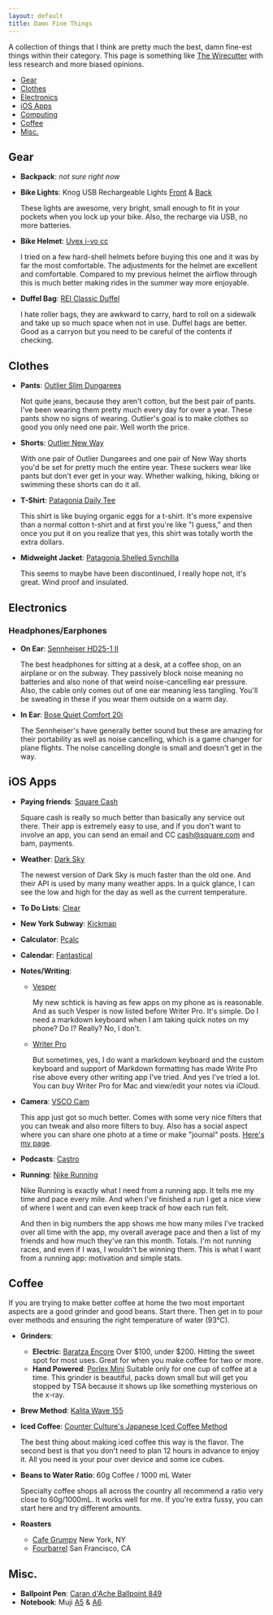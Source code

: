 ```yaml
---
layout: default
title: Damn Fine Things
---
```


A collection of things that I think are pretty much the best, damn fine-est things within their category. This page is something like [The Wirecutter](http://thewirecutter.com/) with less research and more biased opinions.

- [Gear](#gear)
- [Clothes](#clothes)
- [Electronics](#electronics)
- [iOS Apps](#ios-apps)
- [Computing](#computing)
- [Coffee](#coffee)
- [Misc.](#misc)

## Gear

- **Backpack**: _not sure right now_

- **Bike Lights**: Knog USB Rechargeable Lights [Front][knog-front] & [Back][knog-back]

    These lights are awesome, very bright, small enough to fit in your pockets when you lock up your bike. Also, the recharge via USB, no more batteries.

- **Bike Helmet**: [Uvex i-vo cc][uvex]
    
    I tried on a few hard-shell helmets before buying this one and it was by far the most comfortable. The adjustments for the helmet are excellent and comfortable. Compared to my previous helmet the airflow through this is much better making rides in the summer way more enjoyable.

- **Duffel Bag**: [REI Classic Duffel][duffel]
    
    I hate roller bags, they are awkward to carry, hard to roll on a sidewalk and take up so much space when not in use. Duffel bags are better. Good as a carryon but you need to be careful of the contents if checking.

[bootlegger]: http://www.boreasgear.com/collections/super-tramp/products/bootlegger-eclipse-black
[knog-front]: http://www.amazon.com/Knog-Boomer-Rechargeable-Front-Light/dp/B004HNRBCG
[knog-back]: http://www.amazon.com/Knog-Boomer-Rechargeable-Rear-Light/dp/B004HNUSOE/ref=pd_sim_sg_5
[uvex]: http://www.uvex-sports.com/de-en/cycling/cycling-helmets/uvex-i-vo-cc-black-mat/
[duffel]: http://www.rei.com/product/866312/rei-classic-duffel-bag-medium-special-buy

## Clothes

- **Pants**: [Outlier Slim Dungarees][outlier-dungarees]

    Not quite jeans, because they aren't cotton, but the best pair of pants. I've been wearing them pretty much every day for over a year. These pants show no signs of wearing. Outlier's goal is to make clothes so good you only need one pair. Well worth the price.

- **Shorts**: [Outlier New Way][outlier-shorts]

    With one pair of Outlier Dungarees and one pair of New Way shorts you'd be set for pretty much the entire year. These suckers wear like pants but don't ever get in your way. Whether walking, hiking, biking or swimming these shorts can do it all.

- **T-Shirt**: [Patagonia Daily Tee][patagonia-t]
    
    This shirt is like buying organic eggs for a t-shirt. It's more expensive than a normal cotton t-shirt and at first you're like "I guess," and then once you put it on you realize that yes, this shirt was totally worth the extra dollars. 

- **Midweight Jacket**: [Patagonia Shelled Synchilla][patagonia-shelled]

    This seems to maybe have been discontinued, I really hope not, it's great. Wind proof and insulated.

[outlier-dungarees]: http://shop.outlier.cc/shop/retail/slim-dungarees.html
[outlier-shorts]: http://shop.outlier.cc/shop/retail/new-way-shorts.html
[patagonia-t]: http://www.patagonia.com/us/product/mens-daily-tee?p=52440-0
[patagonia-shelled]: http://www.moosejaw.com/moosejaw/shop/product_Patagonia-Men-s-Shelled-Synchilla-Jacket_10193871_10208_10000001_-1_

## Electronics

### Headphones/Earphones 

- **On Ear**: [Sennheiser HD25-1 II][sennheiser]
    
    The best headphones for sitting at a desk, at a coffee shop, on an airplane or on the subway. They passively block noise meaning no batteries and also none of that weird noise-cancelling ear pressure. Also, the cable only comes out of one ear meaning less tangling. You'll be sweating in these if you wear them outside on a warm day.

- **In Ear**: [Bose Quiet Comfort 20i][bose]

    The Sennheiser's have generally better sound but these are amazing for their portability as well as noise cancelling, which is a game changer for plane flights. The noise cancelling dongle is small and doesn't get in the way.

[sennheiser]: http://www.amazon.com/Sennheiser-HD25-1-II-Closed-Back-Headphones/dp/B000TDZOXG/ref=sr_1_1
[bose]: http://www.amazon.com/Bose-QuietComfort-Acoustic-Cancelling-Headphones/dp/B00D429Y12/ref=sr_1_1

## iOS Apps

- **Paying friends**: [Square Cash](https://square.com/cash/)

    Square cash is really so much better than basically any service out there. Their app is extremely easy to use, and if you don't want to involve an app, you can send an email and CC cash@square.com and bam, payments.

- **Weather**: [Dark Sky](http://darkskyapp.com/)

    The newest version of Dark Sky is much faster than the old one. And their API is used by many many weather apps. In a quick glance, I can see the low and high for the day as well as the current temperature.

- **To Do Lists**: [Clear](http://realmacsoftware.com/clear)
- **New York Subway**: [Kickmap](http://www.kickmap.com/)
- **Calculator**: [Pcalc](http://www.pcalc.com/)
- **Calendar**: [Fantastical](https://flexibits.com/fantastical-iphone)
- **Notes/Writing**: 

    - [Vesper](http://vesperapp.co/)
    
        My new schtick is having as few apps on my phone as is reasonable. And as such Vesper is now listed before Writer Pro. It's simple. Do I need a markdown keyboard when I am taking quick notes on my phone? Do I? Really? No, I don't.

    - [Writer Pro](http://writer.pro/)

        But sometimes, yes, I do want a markdown keyboard and the custom keyboard and support of Markdown formatting has made Write Pro rise above every other writing app I've tried. And yes I've tried a lot. You can buy Writer Pro for Mac and view/edit your notes via iCloud.
    
- **Camera**: [VSCO Cam](http://vsco.co/vscocam)

    This app just got so much better. Comes with some very nice filters that you can tweak and also more filters to buy. Also has a social aspect where you can share one photo at a time or make "journal" posts. [Here's my page](http://sklise.vsco.co/).
    
- **Podcasts**: [Castro](http://castro.fm/)
- **Running**: [Nike Running](http://www.nike.com/us/en_us/c/running/nikeplus/gps-app)
    
    Nike Running is exactly what I need from a running app. It tells me my time and pace every mile. And when I've finished a run I get a nice view of where I went and can even keep track of how each run felt.

    And then in big numbers the app shows me how many miles I've tracked over all time with the app, my overall average pace and then a list of my friends and how much they've ran this month. Totals. I'm not running races, and even if I was, I wouldn't be winning them. This is what I want from a running app: motivation and simple stats.

## Coffee

If you are trying to make better coffee at home the two most important aspects are a good grinder and good beans. Start there. Then get in to pour over methods and ensuring the right temperature of water (93&deg;C).

- **Grinders**: 
    - **Electric**: [Baratza Encore][grinder] Over $100, under $200. Hitting the sweet spot for most uses. Great for when you make coffee for two or more.
    - **Hand Powered**: [Porlex Mini][porlex] Suitable only for one cup of coffee at a time. This grinder is beautiful, packs down small but will get you stopped by TSA because it shows up like something mysterious on the x-ray.


- **Brew Method**: [Kalita Wave 155][kalita155]
- **Iced Coffee**: [Counter Culture's Japanese Iced Coffee Method][iced]

    The best thing about making iced coffee this way is the flavor. The second best is that you don't need to plan 12 hours in advance to enjoy it. All you need is your pour over device and some ice cubes.

- **Beans to Water Ratio**: 60g Coffee / 1000 mL Water

    Specialty coffee shops all across the country all recommend a ratio very close to 60g/1000mL. It works well for me. If you're extra fussy, you can start here and try different amounts.

- **Roasters**
    + [Cafe Grumpy][grumpy] New York, NY
    + [Fourbarrel][fourbarrel] San Francisco, CA

[kalita155]: http://www.amazon.com/Kalita-Dripper-person-04021-japan/dp/B004W5L1XY
[iced]: http://vimeo.com/41298356
[grinder]: https://www.baratza.com/conical-burr-grinders/encore-grinder/
[porlex]: http://www.amazon.com/Porlex-Mini-Stainless-Coffee-Grinder/dp/B0044ZA066
[grumpy]: http://cafegrumpy.com/shop/
[fourbarrel]: https://secure.fourbarrelcoffee.com/


## Misc.

- **Ballpoint Pen**: [Caran d'Ache Ballpoint 849][caran]
- **Notebook**: Muji [A5][a5] & [A6][a6]

[caran]: http://www.carandache.ch/en/214-849-bille-noir-avec-etui.html
[a5]: http://www.muji.us/store/stationery/notebooks/recycled-paper-notebook-a5.html
[a6]: http://www.muji.us/store/stationery/notebooks/recycled-paper-note-beige-a6-plain.html
